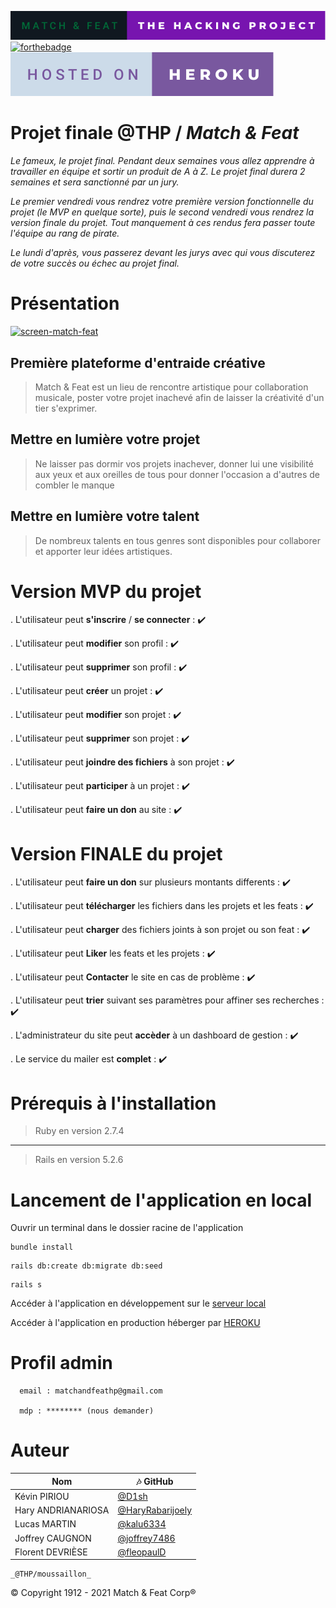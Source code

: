 [![forthebadge](https://raw.githubusercontent.com/KevinPiriou/readme-parts/master/Badges/match-&-feat-the-hacking-project.svg)](https://www.thehackingproject.org/)
[![forthebadge](https://forthebadge.com/images/badges/made-with-ruby.svg)](https://forthebadge.com/images/badges/made-with-ruby.svg)
[![forthebadge](https://raw.githubusercontent.com/fleopaulD/README-parts/main/Badges/ftb-hosted-on-heroku.svg)](https://matchandfeathp.herokuapp.com/)


# Projet finale @THP / _**Match & Feat**_

_Le fameux, le projet final. Pendant deux semaines vous allez apprendre à travailler en équipe et sortir un produit de A à Z. Le projet final durera 2 semaines et sera sanctionné par un jury._

_Le premier vendredi vous rendrez votre première version fonctionnelle du projet (le MVP en quelque sorte), puis le second vendredi vous rendrez la version finale du projet. Tout manquement à ces rendus fera passer toute l'équipe au rang de pirate._

_Le lundi d'après, vous passerez devant les jurys avec qui vous discuterez de votre succès ou échec au projet final._

# Présentation
<a href="https://ibb.co/LrPLFqn"><img src="https://i.ibb.co/5k9N0zB/screen-match-feat.png" alt="screen-match-feat" border="0"></a>

## Première plateforme d'entraide créative

>Match & Feat est un lieu de rencontre artistique pour collaboration musicale, poster votre projet inachevé afin de laisser la créativité d'un tier s'exprimer.

## Mettre en lumière votre projet

>Ne laisser pas dormir vos projets inachever, donner lui une visibilité aux yeux et aux oreilles de tous pour donner l'occasion a d'autres de combler le manque

## Mettre en lumière votre talent

>De nombreux talents en tous genres sont disponibles pour collaborer et apporter leur idées artistiques.

# Version MVP du projet

. L'utilisateur peut __s'inscrire__ / __se connecter__ : :heavy_check_mark:

. L'utilisateur peut __modifier__ son profil : :heavy_check_mark:

. L'utilisateur peut __supprimer__ son profil : :heavy_check_mark:

. L'utilisateur peut __créer__ un projet : :heavy_check_mark:

. L'utilisateur peut __modifier__ son projet : :heavy_check_mark:

. L'utilisateur peut __supprimer__ son projet : :heavy_check_mark:

. L'utilisateur peut __joindre des fichiers__ à son projet : :heavy_check_mark:

. L'utilisateur peut __participer__ à un projet : :heavy_check_mark:

. L'utilisateur peut __faire un don__ au site : :heavy_check_mark:

# Version FINALE du projet

. L'utilisateur peut __faire un don__ sur plusieurs montants differents : :heavy_check_mark:

. L'utilisateur peut __télécharger__ les fichiers dans les projets et les feats : :heavy_check_mark:

. L'utilisateur peut __charger__ des fichiers joints à son projet ou son feat : :heavy_check_mark:

. L'utilisateur peut __Liker__ les feats et les projets : :heavy_check_mark:

. L'utilisateur peut __Contacter__ le site en cas de problème : :heavy_check_mark:

. L'utilisateur peut __trier__ suivant ses paramètres pour affiner ses recherches : :heavy_check_mark:

. L'administrateur du site peut __accèder__ à un dashboard de gestion : :heavy_check_mark:

. Le service du mailer est __complet__ : :heavy_check_mark:



# Prérequis à l'installation

> Ruby en version 2.7.4
***
> Rails en version 5.2.6


# Lancement de l'application en local

  Ouvrir un terminal dans le dossier racine de l'application
   ```shell
  bundle install
  ```

  ```shell
  rails db:create db:migrate db:seed
  ```

  ```shell
  rails s
  ```

  Accéder à l'application en développement sur le 
<a href="//localhost:3000/" class="button danger">serveur local</a>

 Accéder à l'application en production héberger par
 <a href="https://matchandfeathp.herokuapp.com" class="button danger">HEROKU</a> 

# Profil admin

      email : matchandfeathp@gmail.com
      
      mdp : ******** (nous demander)


# Auteur

| Nom | :notes: GitHub |
| ---- | ------ |
| Kévin PIRIOU | <a href="https://github.com/KevinPiriou">@D1sh</a> |
| Hary ANDRIANARIOSA | <a href="https://github.com/HaryRabarijoely">@HaryRabarijoely</a> |
| Lucas MARTIN | <a href="https://github.com/kalu6334">@kalu6334</a> |
| Joffrey CAUGNON | <a href="https://github.com/joffrey7486">@joffrey7486</a> |
| Florent DEVRIÈSE | <a href="https://github.com/fleopaulD">@fleopaulD</a> |

    _@THP/moussaillon_

© Copyright 1912 - 2021 Match & Feat Corp®

